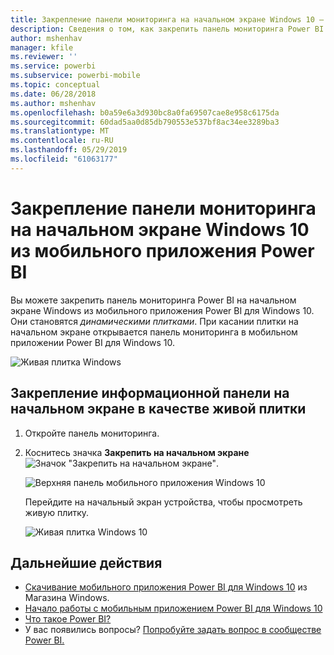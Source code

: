 ```yaml
---
title: Закрепление панели мониторинга на начальном экране Windows 10 — мобильное приложение Power BI
description: Сведения о том, как закрепить панель мониторинга Power BI на начальном экране Windows 10 из мобильного приложения Power BI для просмотра краткого обзора важных показателей.
author: mshenhav
manager: kfile
ms.reviewer: ''
ms.service: powerbi
ms.subservice: powerbi-mobile
ms.topic: conceptual
ms.date: 06/28/2018
ms.author: mshenhav
ms.openlocfilehash: b0a59e6a3d930bc8a0fa69507cae8e958c6175da
ms.sourcegitcommit: 60dad5aa0d85db790553e537bf8ac34ee3289ba3
ms.translationtype: MT
ms.contentlocale: ru-RU
ms.lasthandoff: 05/29/2019
ms.locfileid: "61063177"
---
```

# <a name="pin-a-dashboard-to-your-windows-10-start-screen-from-the-power-bi-mobile-app"></a>Закрепление панели мониторинга на начальном экране Windows 10 из мобильного приложения Power BI
Вы можете закрепить панель мониторинга Power BI на начальном экране Windows из мобильного приложения Power BI для Windows 10. Они становятся *динамическими плитками*. При касании плитки на начальном экране открывается панель мониторинга в мобильном приложении Power BI для Windows 10.

![Живая плитка Windows](./media/mobile-pin-dashboard-start-screen-windows-10-phone-app/power-bi-windows-10-pin-start-screen.png)

## <a name="pin-a-dashboard-to-your-start-screen-as-a-live-tile"></a>Закрепление информационной панели на начальном экране в качестве живой плитки
1. Откройте панель мониторинга.
2. Коснитесь значка **Закрепить на начальном экране** ![Значок "Закрепить на начальном экране"](./media/mobile-pin-dashboard-start-screen-windows-10-phone-app/power-bi-windows-10-pin-start-icon.png).
   
   ![Верхняя панель мобильного приложения Windows 10](./media/mobile-pin-dashboard-start-screen-windows-10-phone-app/power-bi-windows-10-pin-start.png)
   
   Перейдите на начальный экран устройства, чтобы просмотреть живую плитку.
   
   ![Живая плитка Windows 10](./media/mobile-pin-dashboard-start-screen-windows-10-phone-app/pbi_win10ph_startscrn.png)

## <a name="next-steps"></a>Дальнейшие действия
* [Скачивание мобильного приложения Power BI для Windows 10](http://go.microsoft.com/fwlink/?LinkID=526478) из Магазина Windows.  
* [Начало работы с мобильным приложением Power BI для Windows 10](mobile-windows-10-phone-app-get-started.md)  
* [Что такое Power BI?](../../power-bi-overview.md)
* У вас появились вопросы? [Попробуйте задать вопрос в сообществе Power BI.](http://community.powerbi.com/)

